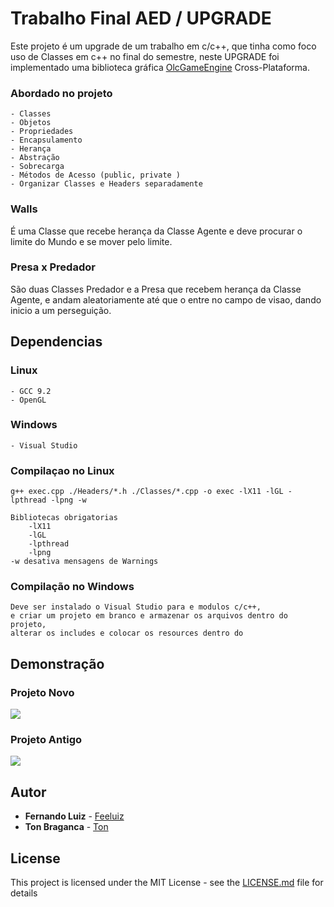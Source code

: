 # Trabalho Final AED / UPGRADE

Este projeto é um upgrade de um trabalho em c/c++, que tinha como foco uso de Classes em c++ no final do semestre, neste UPGRADE foi implementado uma biblioteca gráfica [OlcGameEngine](https://github.com/OneLoneCoder/olcPixelGameEngine/) Cross-Plataforma.
### Abordado no projeto
    - Classes 
    - Objetos 
    - Propriedades
    - Encapsulamento
    - Herança
    - Abstração
    - Sobrecarga
    - Métodos de Acesso (public, private )
    - Organizar Classes e Headers separadamente

### Walls
É uma Classe que recebe herança da Classe Agente e deve procurar o limite do Mundo e se mover pelo limite.
### Presa x Predador
São duas Classes Predador e a Presa que recebem herança da Classe Agente, e andam aleatoriamente até que o entre no campo de visao, dando inicio a um perseguição. 

## Dependencias
### Linux
    - GCC 9.2
    - OpenGL
### Windows
    - Visual Studio 
### Compilaçao no Linux
    g++ exec.cpp ./Headers/*.h ./Classes/*.cpp -o exec -lX11 -lGL -lpthread -lpng -w
    
    Bibliotecas obrigatorias
        -lX11 
        -lGL 
        -lpthread 
        -lpng 
    -w desativa mensagens de Warnings

### Compilação no Windows
    Deve ser instalado o Visual Studio para e modulos c/c++,
    e criar um projeto em branco e armazenar os arquivos dentro do projeto,
    alterar os includes e colocar os resources dentro do

## Demonstração

### Projeto Novo
<img src="https://i.imgur.com/ezSSh3l.gif">

### Projeto Antigo
<img src="https://i.imgur.com/uBjIkEb.png">


## Autor

* **Fernando Luiz** - [Feeluiz](https://github.com/feeluiz)
* **Ton Braganca** - [Ton](https://github.com/gleydiston)
## License

This project is licensed under the MIT License - see the [LICENSE.md](LICENSE.md) file for details
